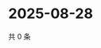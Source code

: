 # 2025-08-28

共 0 条

<!-- BEGIN ZHIHUVIDEO -->
<!-- 最后更新时间 Thu Aug 28 2025 22:11:33 GMT+0800 (China Standard Time) -->

<!-- END ZHIHUVIDEO -->
